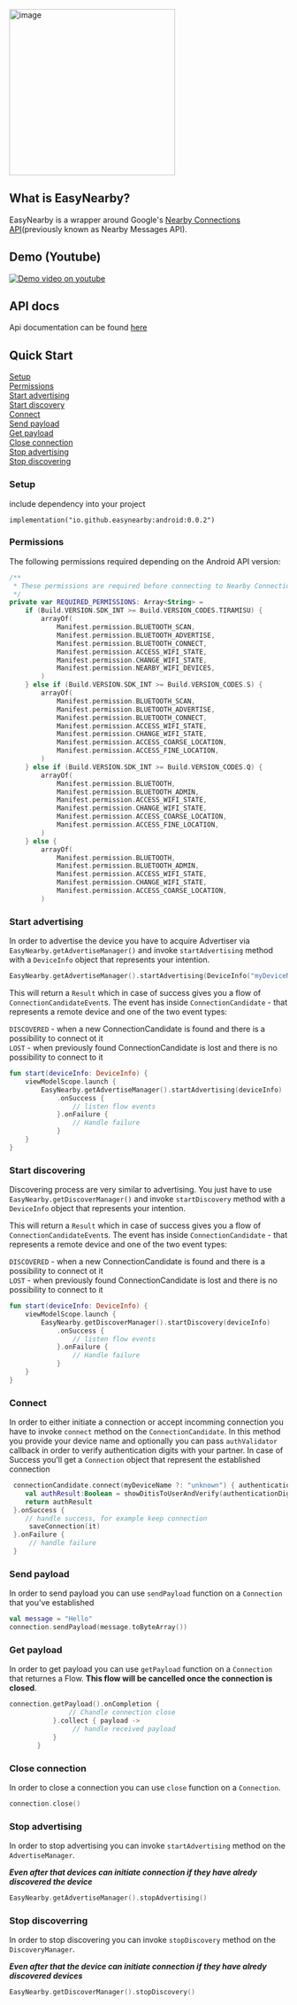 <img src="./assets/logo.png" alt="image" width="300" height="300">

## What is EasyNearby?
EasyNearby is a wrapper around Google's [Nearby Connections API](https://developers.google.com/nearby/connections/overview)(previously known as Nearby Messages API). 

## Demo (Youtube)
[![Demo video on youtube](./assets/youtube_logo.png)](https://www.youtube.com/watch?v=hAqrdB-kCzE)

## API docs
Api documentation can be found [here](https://easynearby.github.io/)

## Quick Start
[Setup](#setup)<br>
[Permissions](#permissions)<br>
[Start advertising](#start-advertising)<br>
[Start discovery](#start-discovering)<br>
[Connect](#connect)<br>
[Send payload](#send-payload)<br>
[Get payload](#get-payload)<br>
[Close connection](#close-connection)<br>
[Stop advertising](#stop-advertising)<br>
[Stop discovering](#stop-discoverring)<br>


### Setup
include dependency into your project

`implementation("io.github.easynearby:android:0.0.2")`

### Permissions
The following permissions required depending on the Android API version:

```kotlin
/**
 * These permissions are required before connecting to Nearby Connections.
 */
private var REQUIRED_PERMISSIONS: Array<String> =
    if (Build.VERSION.SDK_INT >= Build.VERSION_CODES.TIRAMISU) {
        arrayOf(
            Manifest.permission.BLUETOOTH_SCAN,
            Manifest.permission.BLUETOOTH_ADVERTISE,
            Manifest.permission.BLUETOOTH_CONNECT,
            Manifest.permission.ACCESS_WIFI_STATE,
            Manifest.permission.CHANGE_WIFI_STATE,
            Manifest.permission.NEARBY_WIFI_DEVICES,
        )
    } else if (Build.VERSION.SDK_INT >= Build.VERSION_CODES.S) {
        arrayOf(
            Manifest.permission.BLUETOOTH_SCAN,
            Manifest.permission.BLUETOOTH_ADVERTISE,
            Manifest.permission.BLUETOOTH_CONNECT,
            Manifest.permission.ACCESS_WIFI_STATE,
            Manifest.permission.CHANGE_WIFI_STATE,
            Manifest.permission.ACCESS_COARSE_LOCATION,
            Manifest.permission.ACCESS_FINE_LOCATION,
        )
    } else if (Build.VERSION.SDK_INT >= Build.VERSION_CODES.Q) {
        arrayOf(
            Manifest.permission.BLUETOOTH,
            Manifest.permission.BLUETOOTH_ADMIN,
            Manifest.permission.ACCESS_WIFI_STATE,
            Manifest.permission.CHANGE_WIFI_STATE,
            Manifest.permission.ACCESS_COARSE_LOCATION,
            Manifest.permission.ACCESS_FINE_LOCATION,
        )
    } else {
        arrayOf(
            Manifest.permission.BLUETOOTH,
            Manifest.permission.BLUETOOTH_ADMIN,
            Manifest.permission.ACCESS_WIFI_STATE,
            Manifest.permission.CHANGE_WIFI_STATE,
            Manifest.permission.ACCESS_COARSE_LOCATION,
        )
```

### Start advertising
In order to advertise the device you have to acquire Advertiser via `EasyNearby.getAdvertiseManager()` and invoke `startAdvertising` method with a `DeviceInfo` object that represents your intention.

```kotlin
EasyNearby.getAdvertiseManager().startAdvertising(DeviceInfo("myDeviceName", "serviceId", ConnectionStrategy.STAR))
```

This will return a `Result` which in case of success gives you a flow of `ConnectionCandidateEvent`s. The event has inside `ConnectionCandidate` -  that represents a remote device and one of the two event types:

`DISCOVERED` - when a new ConnectionCandidate is found and there is a possibility to connect ot it<br>
`LOST` - when previously found ConnectionCandidate is lost and there is no possibility to connect to it

```kotlin
fun start(deviceInfo: DeviceInfo) {
    viewModelScope.launch {
        EasyNearby.getAdvertiseManager().startAdvertising(deviceInfo)
            .onSuccess {
                // listen flow events
            }.onFailure {
                // Handle failure
            }
    }
}
```

### Start discovering
Discovering process are very similar to advertising. You just have to use `EasyNearby.getDiscoverManager()` and invoke `startDiscovery` method with a `DeviceInfo` object that represents your intention.

This will return a `Result` which in case of success gives you a flow of `ConnectionCandidateEvent`s. The event has inside `ConnectionCandidate` -  that represents a remote device and one of the two event types:

`DISCOVERED` - when a new ConnectionCandidate is found and there is a possibility to connect ot it<br>
`LOST` - when previously found ConnectionCandidate is lost and there is no possibility to connect to it


```kotlin
fun start(deviceInfo: DeviceInfo) {
    viewModelScope.launch {
        EasyNearby.getDiscoverManager().startDiscovery(deviceInfo)
            .onSuccess {
                // listen flow events
            }.onFailure {
                // Handle failure
            }
    }
}
```

### Connect
In order to either initiate a connection or accept incomming connection you have to invoke `connect` method on the `ConnectionCandidate`. In this method you provide your device name and optionally you can pass `authValidator` callback in order to verify authentication digits with your partner.
In case of Success you'll get a `Connection` object that represent the established connection

```kotlin
 connectionCandidate.connect(myDeviceName ?: "unknown") { authenticationDigits: String ->
    val authResult:Boolean = showDitisToUserAndVerify(authenticationDigits)
    return authResult
 }.onSuccess {
    // handle success, for example keep connection
     saveConnection(it)
 }.onFailure {
     // handle failure
 }
```

### Send payload
In order to send payload you can use `sendPayload` function on a `Connection` that you've established

```kotlin
val message = "Hello"
connection.sendPayload(message.toByteArray())
```

### Get payload
In order to get payload you can use `getPayload` function on a `Connection` that returnes a Flow<ByteArray>. **This flow will be cancelled once the connection is closed**.

```kotlin
connection.getPayload().onCompletion {
               // Chandle connection close
           }.collect { payload ->
                // handle received payload            
           }
       }
```

### Close connection
In order to close a connection you can use `close` function on a `Connection`.

```kotlin
connection.close()
```

### Stop advertising
In order to stop advertising you can invoke `startAdvertising` method on the `AdvertiseManager`.

***Even after that devices can initiate connection if they have alredy discovered the device***

```kotlin
EasyNearby.getAdvertiseManager().stopAdvertising()
```

### Stop discoverring
In order to stop discovering you can invoke `stopDiscovery` method on the `DiscoveryManager`.

***Even after that the device can initiate connection if they have alredy discovered devices***

```kotlin
EasyNearby.getDiscoverManager().stopDiscovery()
```